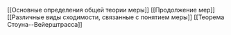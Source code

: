 [[Основные определения общей теории меры]]
[[Продолжение мер]]
[[Различные виды сходимости, связанные с понятием меры]]
[[Теорема Стоуна--Вейерштрасса]]